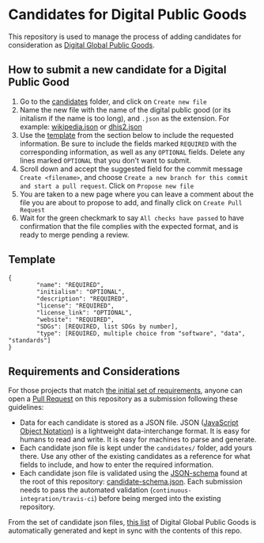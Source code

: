# Candidates for Digital Public Goods

This repository is used to manage the process of adding candidates for consideration as [Digital Global Public Goods](https://digitalpublicgoods.net/public-goods/). 

## How to submit a new candidate for a Digital Public Good

1. Go to the [candidates](https://github.com/unicef/publicgoods-candidates/tree/master/candidates) folder, and click on `Create new file`
2. Name the new file with the name of the digital public good (or its initalism if the name is too long), and `.json` as the extension. For example: [wikipedia.json](https://github.com/unicef/publicgoods-candidates/blob/master/candidates/wikipedia.json) or [dhis2.json](https://github.com/unicef/publicgoods-candidates/blob/master/candidates/dhis2.json)
3. Use the [template](https://github.com/unicef/publicgoods-candidates#template) from the section below to include the requested information. Be sure to include the fields marked `REQUIRED` with the corresponding information, as well as any `OPTIONAL` fields. Delete any lines marked `OPTIONAL` that you don't want to submit.
4. Scroll down and accept the suggested field for the commit message `Create <filename>`, and choose `Create a new branch for this commit and start a pull request`. Click on `Propose new file`
5. You are taken to a new page where you can leave a comment about the file you are about to propose to add, and finally click on `Create Pull Request`
6. Wait for the green checkmark to say `All checks have passed` to have confirmation that the file complies with the expected format, and is ready to merge pending a review.

## Template

```
{
        "name": "REQUIRED",
        "initialism": "OPTIONAL",
        "description": "REQUIRED",
        "license": "REQUIRED",
        "license_link": "OPTIONAL",
        "website": "REQUIRED",
        "SDGs": [REQUIRED, list SDGs by number],
        "type": [REQUIRED, multiple choice from "software", "data", "standards"]
}
```

## Requirements and Considerations

For those projects that match [the initial set of requirements](https://digitalpublicgoods.net/public-goods/), anyone can open a [Pull Request](https://github.com/unicef/publicgoods-candidates/pulls) on this repository as a submission following these guidelines:
- Data for each candidate is stored as a JSON file. JSON ([JavaScript Object Notation](https://www.json.org)) is a lightweight data-interchange format. It is easy for humans to read and write. It is easy for machines to parse and generate.
- Each candidate json file is kept under the `candidates/` folder, add yours there. Use any other of the existing candidates as a reference for what fields to include, and how to enter the required information.
- Each candidate json file is validated using the [JSON-schema](https://json-schema.org) found at the root of this repository: [candidate-schema.json](candidate-schema.json). Each submission needs to pass the automated validation (`continuous-integration/travis-ci`) before being merged into the existing repository.

From the set of candidate json files, [this list](https://digitalpublicgoods.net/candidate/) of Digital Global Public Goods is automatically generated and kept in sync with the contents of this repo.
